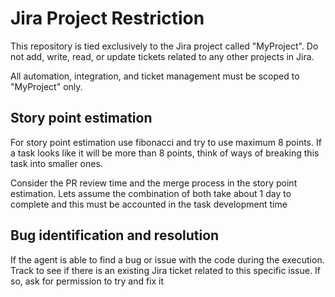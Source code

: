 # Jira Project Restriction

This repository is tied exclusively to the Jira project called "MyProject". Do not add, write, read, or update tickets related to any other projects in Jira.

All automation, integration, and ticket management must be scoped to "MyProject" only.

## Story point estimation

For story point estimation use fibonacci and try to use maximum 8 points. If a task looks like it will be more than 8 points, think of ways of breaking this task into smaller ones.

Consider the PR review time and the merge process in the story point estimation. Lets assume the combination of both take about 1 day to complete and this must be accounted in the task development time

## Bug identification and resolution

If the agent is able to find a bug or issue with the code during the execution. Track to see if there is an existing Jira ticket related to this specific issue. If so, ask for permission to try and fix it